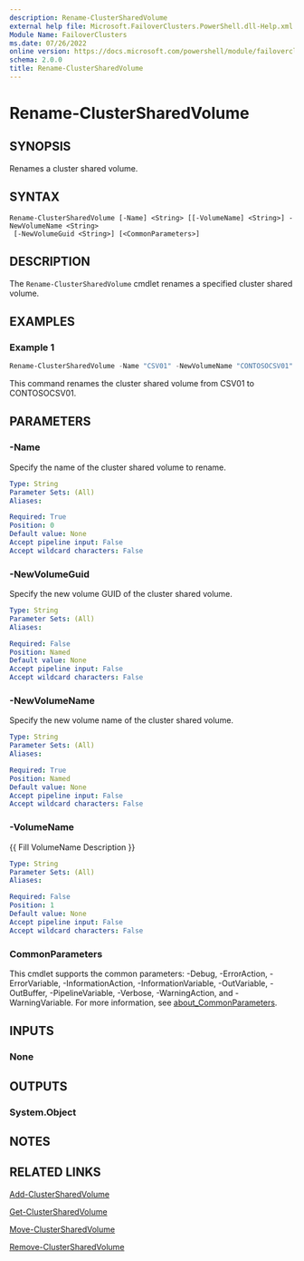 ```yaml
---
description: Rename-ClusterSharedVolume
external help file: Microsoft.FailoverClusters.PowerShell.dll-Help.xml
Module Name: FailoverClusters
ms.date: 07/26/2022
online version: https://docs.microsoft.com/powershell/module/failoverclusters/rename-clustersharedvolume?view=windowsserver2022-ps&wt.mc_id=ps-gethelp
schema: 2.0.0
title: Rename-ClusterSharedVolume
---
```


# Rename-ClusterSharedVolume

## SYNOPSIS
Renames a cluster shared volume.

## SYNTAX

```
Rename-ClusterSharedVolume [-Name] <String> [[-VolumeName] <String>] -NewVolumeName <String>
 [-NewVolumeGuid <String>] [<CommonParameters>]
```

## DESCRIPTION
The `Rename-ClusterSharedVolume` cmdlet renames a specified cluster shared volume.

## EXAMPLES

### Example 1
```powershell
Rename-ClusterSharedVolume -Name "CSV01" -NewVolumeName "CONTOSOCSV01"
```

This command renames the cluster shared volume from CSV01 to CONTOSOCSV01.

## PARAMETERS

### -Name
Specify the name of the cluster shared volume to rename.

```yaml
Type: String
Parameter Sets: (All)
Aliases:

Required: True
Position: 0
Default value: None
Accept pipeline input: False
Accept wildcard characters: False
```

### -NewVolumeGuid
Specify the new volume GUID of the cluster shared volume.

```yaml
Type: String
Parameter Sets: (All)
Aliases:

Required: False
Position: Named
Default value: None
Accept pipeline input: False
Accept wildcard characters: False
```

### -NewVolumeName
Specify the new volume name of the cluster shared volume.

```yaml
Type: String
Parameter Sets: (All)
Aliases:

Required: True
Position: Named
Default value: None
Accept pipeline input: False
Accept wildcard characters: False
```

### -VolumeName
{{ Fill VolumeName Description }}

```yaml
Type: String
Parameter Sets: (All)
Aliases:

Required: False
Position: 1
Default value: None
Accept pipeline input: False
Accept wildcard characters: False
```

### CommonParameters
This cmdlet supports the common parameters: -Debug, -ErrorAction, -ErrorVariable,
-InformationAction, -InformationVariable, -OutVariable, -OutBuffer, -PipelineVariable, -Verbose,
-WarningAction, and -WarningVariable. For more information, see
[about_CommonParameters](http://go.microsoft.com/fwlink/?LinkID=113216).

## INPUTS

### None

## OUTPUTS

### System.Object
## NOTES

## RELATED LINKS

[Add-ClusterSharedVolume](./Add-ClusterSharedVolume.md)

[Get-ClusterSharedVolume](Get-ClusterSharedVolume.md)

[Move-ClusterSharedVolume](./Move-ClusterSharedVolume.md)

[Remove-ClusterSharedVolume](./Remove-ClusterSharedVolume.md)
